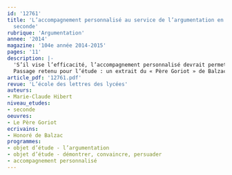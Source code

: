 ```yaml
---
id: '12761'
title: 'L’accompagnement personnalisé au service de l’argumentation en classe de
  seconde'
rubrique: 'Argumentation'
annee: '2014'
magazine: '104e année 2014-2015'
pages: '11'
description: |-
  'S’il vise l’efficacité, l’accompagnement personnalisé devrait permettre une continuité dans les apprentissages pour les élèves soucieux de progresser en français. Une première séquence ayant été consacrée à « une approche raisonnée de l’argumentation » par le biais de l’oral, une seconde séquence pourrait alors s’organiser autour de l’apprentissage méthodique de l’un des exercices écrits du baccalauréat, le commentaire littéraire.
  Passage retenu pour l’étude : un extrait du « Père Goriot » de Balzac.'
article_pdf: '12761.pdf'
revue: 'L’école des lettres des lycées'
auteurs:
- Marie-Claude Hibert
niveau_etudes:
- seconde
oeuvres:
- Le Père Goriot
ecrivains:
- Honoré de Balzac
programmes:
- objet d’étude - l’argumentation
- objet d’étude - démontrer, convaincre, persuader
- accompagnement personnalisé
---
```

